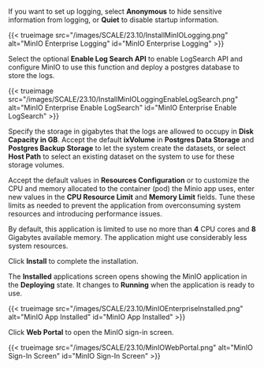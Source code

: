 &NewLine;

If you want to set up logging, select **Anonymous** to hide sensitive information from logging, or **Quiet** to disable startup information.

{{< trueimage src="/images/SCALE/23.10/InstallMinIOLogging.png" alt="MinIO Enterprise Logging" id="MinIO Enterprise Logging" >}}

Select the optional **Enable Log Search API** to enable LogSearch API and configure MinIO to use this function and deploy a postgres database to store the logs. 

{{< trueimage src="/images/SCALE/23.10/InstallMinIOLoggingEnableLogSearch.png" alt="MinIO Enterprise Enable LogSearch" id="MinIO Enterprise Enable LogSearch" >}}

Specify the storage in gigabytes that the logs are allowed to occupy in **Disk Capacity in GB**. 
Accept the default **ixVolume** in **Postgres Data Storage** and **Postgres Backup Storage** to let the system create the datasets, or select **Host Path** to select an existing dataset on the system to use for these storage volumes.

Accept the default values in **Resources Configuration** or to customize the CPU and memory allocated to the container (pod) the Minio app uses, enter new values in the **CPU Resource Limit** and **Memory Limit** fields. 
Tune these limits as needed to prevent the application from overconsuming system resources and introducing performance issues.

By default, this application is limited to use no more than **4** CPU cores and **8** Gigabytes available memory.
The application might use considerably less system resources.

Click **Install** to complete the installation.

The **Installed** applications screen opens showing the MinIO application in the **Deploying** state. 
It changes to **Running** when the application is ready to use. 

{{< trueimage src="/images/SCALE/23.10/MinIOEnterpriseInstalled.png" alt="MinIO App Installed" id="MinIO App Installed" >}}

Click **Web Portal** to open the MinIO sign-in screen.

{{< trueimage src="/images/SCALE/23.10/MinIOWebPortal.png" alt="MinIO Sign-In Screen" id="MinIO Sign-In Screen" >}}
